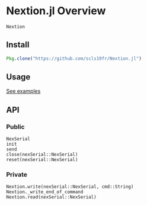 # Nextion.jl Overview

```@docs
Nextion
```

## Install

```julia
Pkg.clone("https://github.com/scls19fr/Nextion.jl")
```

## Usage

[See examples](https://github.com/scls19fr/Nextion.jl/tree/master/examples)

## API

### Public

```@docs
NexSerial
init
send
close(nexSerial::NexSerial)
reset(nexSerial::NexSerial)
```

### Private

```@docs
Nextion.write(nexSerial::NexSerial, cmd::String)
Nextion._write_end_of_command
Nextion.read(nexSerial::NexSerial)
```
